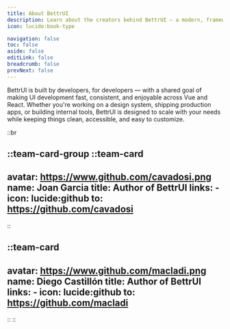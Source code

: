```yaml
---
title: About BettrUI
description: Learn about the creators behind BettrUI — a modern, framework-agnostic UI library for Vue and React — and the ideas that power it.
icon: lucide:book-type

navigation: false
toc: false
aside: false
editLink: false
breadcrumb: false
prevNext: false
---
```


BettrUI is built by developers, for developers — with a shared goal of making UI development fast, consistent, and enjoyable across Vue and React. Whether you're working on a design system, shipping production apps, or building internal tools, BettrUI is designed to scale with your needs while keeping things clean, accessible, and easy to customize.

::br

::team-card-group
  ::team-card
  ---
  avatar: https://www.github.com/cavadosi.png
  name: Joan Garcia
  title: Author of BettrUI
  links:
    - icon: lucide:github
      to: https://github.com/cavadosi
  ---
  ::

  ::team-card
  ---
  avatar: https://www.github.com/macladi.png
  name: Diego Castillón
  title: Author of BettrUI
  links:
    - icon: lucide:github
      to: https://github.com/macladi
  ---
  ::
::
